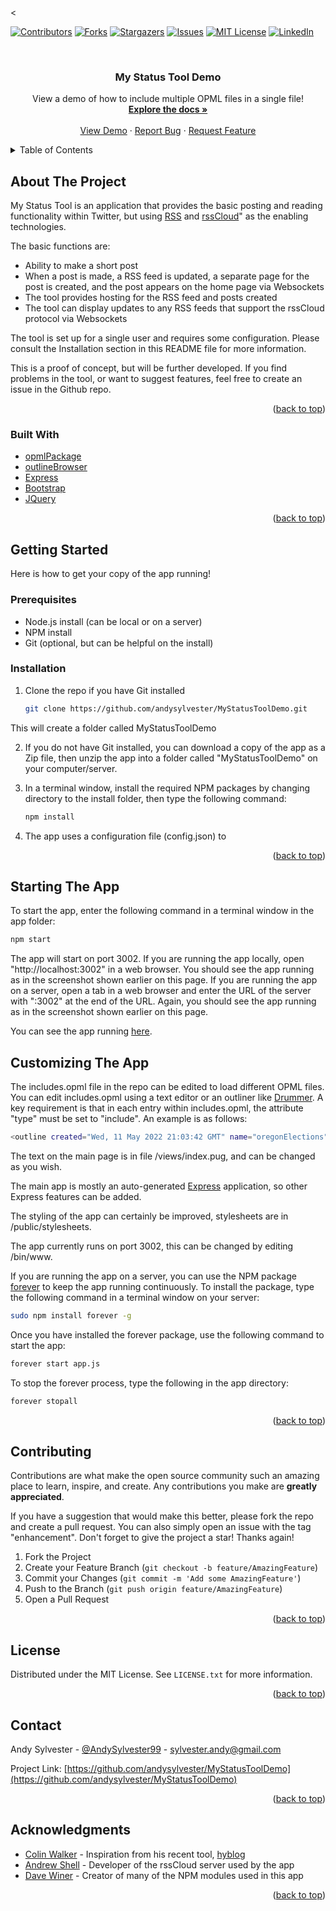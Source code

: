 <<div id="top"></div>
<!--
*** Thanks for checking out the Best-README-Template. If you have a suggestion
*** that would make this better, please fork the repo and create a pull request
*** or simply open an issue with the tag "enhancement".
*** Don't forget to give the project a star!
*** Thanks again! Now go create something AMAZING! :D
-->



<!-- PROJECT SHIELDS -->
<!--
*** I'm using markdown "reference style" links for readability.
*** Reference links are enclosed in brackets [ ] instead of parentheses ( ).
*** See the bottom of this document for the declaration of the reference variables
*** for contributors-url, forks-url, etc. This is an optional, concise syntax you may use.
*** https://www.markdownguide.org/basic-syntax/#reference-style-links
-->
[![Contributors][contributors-shield]][contributors-url]
[![Forks][forks-shield]][forks-url]
[![Stargazers][stars-shield]][stars-url]
[![Issues][issues-shield]][issues-url]
[![MIT License][license-shield]][license-url]
[![LinkedIn][linkedin-shield]][linkedin-url]



<!-- PROJECT LOGO -->
<br>
<div align="center">

<h3 align="center">My Status Tool Demo</h3>

  <p align="center">
    View a demo of how to include multiple OPML files in a single file!
    <br />
    <a href="https://github.com/andysylvester/MyStatusToolDemo/"><strong>Explore the docs »</strong></a>
    <br />
    <br />
    <a href="http://fedwiki.andysylvester.com:443">View Demo</a>
    ·
    <a href="https://github.com/andysylvester/MyStatusToolDemo/issues">Report Bug</a>
    ·
    <a href="https://github.com/andysylvester/MyStatusToolDemo/issues">Request Feature</a>
  </p>
</div>



<!-- TABLE OF CONTENTS -->
<details>
  <summary>Table of Contents</summary>
  <ol>
    <li>
      <a href="#about-the-project">About The Project</a>
      <ul>
        <li><a href="#built-with">Built With</a></li>
      </ul>
    </li>
    <li>
      <a href="#getting-started">Getting Started</a>
      <ul>
        <li><a href="#prerequisites">Prerequisites</a></li>
        <li><a href="#installation">Installation</a></li>
      </ul>
    </li>
    <li><a href="#usage">Usage</a></li>
    <li><a href="#customizing">Customizing The App</a></li>
    <li><a href="#contributing">Contributing</a></li>
    <li><a href="#license">License</a></li>
    <li><a href="#contact">Contact</a></li>
    <li><a href="#acknowledgments">Acknowledgments</a></li>
  </ol>
</details>



<!-- ABOUT THE PROJECT -->
## About The Project

My Status Tool is an application that provides the basic posting and reading functionality within Twitter, but using [RSS](http://cyber.law.harvard.edu/rss/rss.html") and [rssCloud](http://home.rsscloud.co/)" as the enabling technologies.

The basic functions are:
* Ability to make a short post
* When a post is made, a RSS feed is updated, a separate page for the post is created, and the post appears on the home page via Websockets
* The tool provides hosting for the RSS feed and posts created
* The tool can display updates to any RSS feeds that support the rssCloud protocol via Websockets

The tool is set up for a single user and requires some configuration. Please consult the Installation section in this README file for more information.

This is a proof of concept, but will be further developed. If you find problems in the tool, or want to suggest features, feel free to create an issue in the Github repo.


<p align="right">(<a href="#top">back to top</a>)</p>



### Built With

* [opmlPackage](https://github.com/scripting/opmlPackage)
* [outlineBrowser](https://github.com/scripting/outlineBrowser)
* [Express](https://expressjs.com/)
* [Bootstrap](https://getbootstrap.com)
* [JQuery](https://jquery.com)

<p align="right">(<a href="#top">back to top</a>)</p>



<!-- GETTING STARTED -->
## Getting Started

Here is how to get your copy of the app running!

### Prerequisites

* Node.js install (can be local or on a server)
* NPM install
* Git (optional, but can be helpful on the install)

### Installation

1. Clone the repo if you have Git installed
   ```sh
   git clone https://github.com/andysylvester/MyStatusToolDemo.git
   ```
This will create a folder called MyStatusToolDemo

2. If you do not have Git installed, you can download a copy of the app as a Zip file, then unzip the app into a folder called "MyStatusToolDemo" on your computer/server.

3. In a terminal window, install the required NPM packages by changing directory to the install folder, then type the following command:
   ```sh
   npm install
   ```
4. The app uses a configuration file (config.json) to 

<p align="right">(<a href="#top">back to top</a>)</p>



<!-- USAGE EXAMPLES -->
## Starting The App

To start the app, enter the following command in a terminal window in the app folder:

   ```sh
   npm start
   ```

The app will start on port 3002. If you are running the app locally, open "http://localhost:3002" in a web browser. You should see the app running as in the screenshot shown earlier on this page. If you are running the app on a server, open a tab in a web browser and enter the URL of the server with ":3002" at the end of the URL. Again, you should see the app running as in the screenshot shown earlier on this page.

You can see the app running <a href="http://fedwiki.andysylvester.com:3002/">here</a>.

## Customizing The App

The includes.opml file in the repo can be edited to load different OPML files. You can edit includes.opml using a text editor or an outliner like [Drummer](http://drummer.scripting.com/). A key requirement is that in each entry within includes.opml, the attribute "type" must be set to "include". An example is as follows:

   ```sh
   <outline created="Wed, 11 May 2022 21:03:42 GMT" name="oregonElections" text="Oregon Elections" type="include" url="http://drummer.scripting.com/PDXProtestNews/OregonElections.opml"></outline>
   ```
The text on the main page is in file /views/index.pug, and can be changed as you wish.

The main app is mostly an auto-generated [Express](https://expressjs.com/) application, so other Express features can be added.

The styling of the app can certainly be improved, stylesheets are in /public/stylesheets.

The app currently runs on port 3002, this can be changed by editing /bin/www.

If you are running the app on a server, you can use the NPM package [forever](https://www.npmjs.com/package/forever) to keep the app running continuously. To install the package, type the following command in a terminal window on your server:

   ```sh
   sudo npm install forever -g
   ```
Once you have installed the forever package, use the following command to start the app:

   ```sh
   forever start app.js
   ```

To stop the forever process, type the following in the app directory:

   ```sh
   forever stopall
   ```


<p align="right">(<a href="#top">back to top</a>)</p>



<!-- CONTRIBUTING -->
## Contributing

Contributions are what make the open source community such an amazing place to learn, inspire, and create. Any contributions you make are **greatly appreciated**.

If you have a suggestion that would make this better, please fork the repo and create a pull request. You can also simply open an issue with the tag "enhancement".
Don't forget to give the project a star! Thanks again!

1. Fork the Project
2. Create your Feature Branch (`git checkout -b feature/AmazingFeature`)
3. Commit your Changes (`git commit -m 'Add some AmazingFeature'`)
4. Push to the Branch (`git push origin feature/AmazingFeature`)
5. Open a Pull Request

<p align="right">(<a href="#top">back to top</a>)</p>



<!-- LICENSE -->
## License

Distributed under the MIT License. See `LICENSE.txt` for more information.

<p align="right">(<a href="#top">back to top</a>)</p>



<!-- CONTACT -->
## Contact

Andy Sylvester - [@AndySylvester99](https://twitter.com/AndySylvester99) - sylvester.andy@gmail.com

Project Link: [https://github.com/andysylvester/MyStatusToolDemo](https://github.com/andysylvester/MyStatusToolDemo)

<p align="right">(<a href="#top">back to top</a>)</p>



<!-- ACKNOWLEDGMENTS -->
## Acknowledgments

* [Colin Walker](https://colinwalker.blog/) - Inspiration from his recent tool, [hyblog](https://github.com/colin-walker/hyblog)
* [Andrew Shell](https://blog.andrewshell.org/) - Developer of the rssCloud server used by the app
* [Dave Winer](http://scripting.com/) - Creator of many of the NPM modules used in this app

<p align="right">(<a href="#top">back to top</a>)</p>



<!-- MARKDOWN LINKS & IMAGES -->
<!-- https://www.markdownguide.org/basic-syntax/#reference-style-links -->
[contributors-shield]: https://img.shields.io/github/contributors/andysylvester/MyStatusToolDemo.svg?style=for-the-badge
[contributors-url]: https://github.com/andysylvester/MyStatusToolDemo/graphs/contributors
[forks-shield]: https://img.shields.io/github/forks/andysylvester/MyStatusToolDemo.svg?style=for-the-badge
[forks-url]: https://github.com/andysylvester/MyStatusToolDemo/network/members
[stars-shield]: https://img.shields.io/github/stars/andysylvester/MyStatusToolDemo.svg?style=for-the-badge
[stars-url]: https://github.com/andysylvester/MyStatusToolDemo/stargazers
[issues-shield]: https://img.shields.io/github/issues/andysylvester/MyStatusToolDemo.svg?style=for-the-badge
[issues-url]: https://github.com/andysylvester/MyStatusToolDemo/issues
[license-shield]: https://img.shields.io/github/license/andysylvester/MyStatusToolDemo.svg?style=for-the-badge
[license-url]: https://github.com/andysylvester/MyStatusToolDemo/blob/master/LICENSE.txt
[linkedin-shield]: https://img.shields.io/badge/-LinkedIn-black.svg?style=for-the-badge&logo=linkedin&colorB=555
[linkedin-url]: https://linkedin.com/in/andrew-sylvester-b426a251
[product-screenshot]: images/screenshot.png